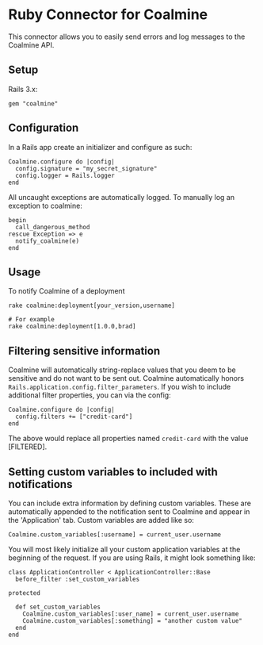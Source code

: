 Ruby Connector for Coalmine
===========================

This connector allows you to easily send errors and log messages to the Coalmine API.

Setup
-----

Rails 3.x:

    gem "coalmine"
    
Configuration
-------------

In a Rails app create an initializer and configure as such:

    Coalmine.configure do |config|
      config.signature = "my_secret_signature"
      config.logger = Rails.logger
    end

All uncaught exceptions are automatically logged. To manually log an exception to coalmine:

    begin
      call_dangerous_method
    rescue Exception => e
      notify_coalmine(e)
    end
    
Usage
-----

To notify Coalmine of a deployment

    rake coalmine:deployment[your_version,username]
    
    # For example
    rake coalmine:deployment[1.0.0,brad]
    
Filtering sensitive information
-------------------------------

Coalmine will automatically string-replace values that you deem to be sensitive and do not want to be sent out.
Coalmine automatically honors `Rails.application.config.filter_parameters`. If you wish to include additional filter properties, you can via the config:

    Coalmine.configure do |config|
      config.filters += ["credit-card"]
    end
    
The above would replace all properties named `credit-card` with the value [FILTERED].

## Setting custom variables to included with notifications

You can include extra information by defining custom variables. These are automatically appended to the notification sent to Coalmine and appear in the 'Application' tab. Custom variables are added like so:

    Coalmine.custom_variables[:username] = current_user.username
    
You will most likely initialize all your custom application variables at the beginning of the request. If you are using Rails, it might look something like:

    class ApplicationController < ApplicationController::Base
      before_filter :set_custom_variables
      
    protected
      
      def set_custom_variables
        Coalmine.custom_variables[:user_name] = current_user.username
        Coalmine.custom_variables[:something] = "another custom value"
      end
    end